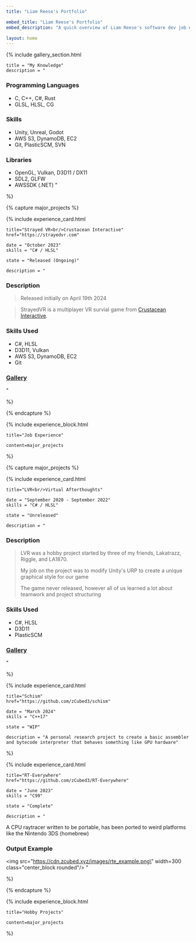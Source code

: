```yaml
---
title: "Liam Reese's Portfolio"

embed_title: "Liam Reese's Portfolio"
embed_description: "A quick overview of Liam Reese's software dev job experience and various hobby projects"

layout: home
---
```



<!-- Knowledge and skills -->
<!-------------------------->

{% include gallery_section.html 

    title = "My Knowledge"
    description = "
### Programming Languages
* C, C++, C#, Rust 
* GLSL, HLSL, CG

### Skills
* Unity, Unreal, Godot
* AWS S3, DynamoDB, EC2
* Git, PlasticSCM, SVN

### Libraries
* OpenGL, Vulkan, D3D11 / DX11
* SDL2, GLFW
* AWSSDK (.NET)
"

%}

<!-------------------->
<!-- Job Experience -->
<!-------------------->

{% capture major_projects %}

{% include experience_card.html 

    title="Strayed VR<br/>Crustacean Interactive"
    href="https://strayedvr.com"

    date = "October 2023"
    skills = "C# / HLSL"

    state = "Released (Ongoing)"

    description = "
### Description  

> Released initially on April 19th 2024 

> StrayedVR is a multiplayer VR survial game from [Crustacean Interactive](https://crustaceaninteractive.com).  

### Skills Used  
* C#, HLSL  
* D3D11, Vulkan  
* AWS S3, DynamoDB, EC2  
* Git

### [Gallery](galleries/strayed)
"

%}

{% endcapture %}

{% include experience_block.html 
    
    title="Job Experience"

    content=major_projects 

%}

<!-------------------->
<!-- Hobby Projects -->
<!-------------------->

{% capture major_projects %}

{% include experience_card.html 

    title="LVR<br/>Virtual Afterthoughts"

    date = "September 2020 - September 2022"
    skills = "C# / HLSL"

    state = "Unreleased"

    description = "
### Description  

> LVR was a hobby project started by three of my friends, Lakatrazz, Riggle, and LA1870.
>
> My job on the project was to modify Unity's URP to create a unique graphical style for our game
>
> The game never released, however all of us learned a lot about teamwork and project structuring

### Skills Used  
* C#, HLSL  
* D3D11 
* PlasticSCM

### [Gallery](galleries/lvr)
"

%}

{% include experience_card.html 

    title="Schism"
    href="https://github.com/zCubed3/schism"

    date = "March 2024"
    skills = "C++17"

    state = "WIP"

    description = "A personal research project to create a basic assembler and bytecode interpreter that behaves something like GPU hardware"

%}

{% include experience_card.html 

    title="RT-Everywhere"
    href="https://github.com/zCubed3/RT-Everywhere"

    date = "June 2023"
    skills = "C99"

    state = "Complete"

    description = "
A CPU raytracer written to be portable, has been ported to weird platforms like the Nintendo 3DS (homebrew)  

### Output Example
<img src=\"https://cdn.zcubed.xyz/images/rte_example.png\" width=300 class=\"center_block rounded\"/>
"


%}

{% endcapture %}

{% include experience_block.html 
    
    title="Hobby Projects"

    content=major_projects 

%}